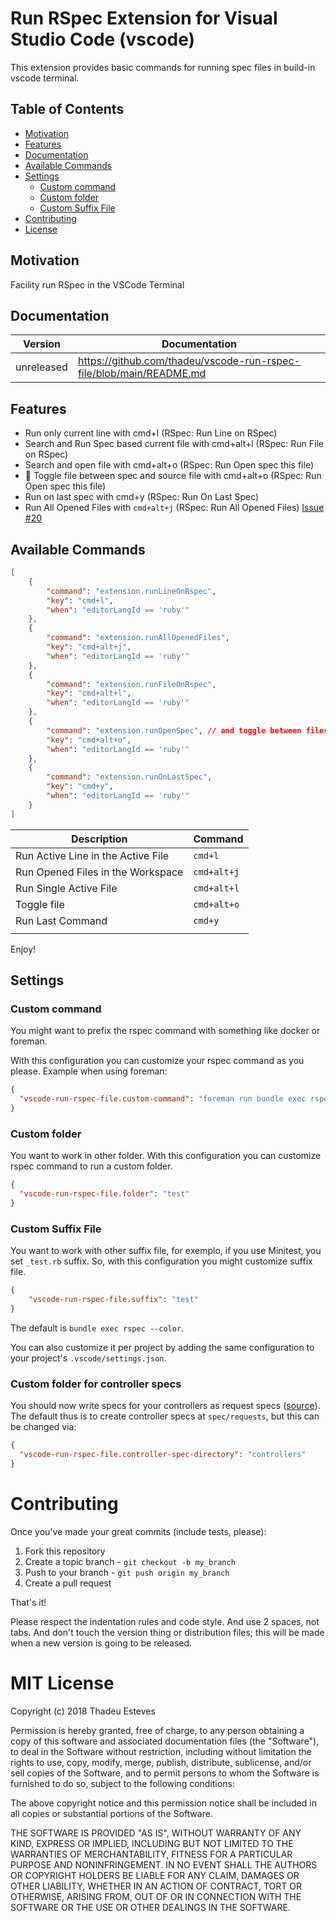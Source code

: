 # Run RSpec Extension for Visual Studio Code (vscode)

This extension provides basic commands for running spec files in build-in vscode terminal.

## Table of Contents <!-- omit in toc -->
  - [Motivation](#motivation)
  - [Features](#features)
  - [Documentation](#documentation)
  - [Available Commands](#available-commands)
  - [Settings](#settings)
    - [Custom command](#custom-command)
    - [Custom folder](#custom-folder)
    - [Custom Suffix File](#custom-suffix-file)
  - [Contributing](#contributing)
  - [License](#license)

## Motivation

Facility run RSpec in the VSCode Terminal

## Documentation <!-- omit in toc -->

Version    | Documentation
---------- | -------------
unreleased | https://github.com/thadeu/vscode-run-rspec-file/blob/main/README.md

## Features

* Run only current line with cmd+l (RSpec: Run Line on RSpec)
* Search and Run Spec based current file with cmd+alt+l (RSpec: Run File on RSpec)
* Search and open file with cmd+alt+o (RSpec: Run Open spec this file)
* 🎉 Toggle file between spec and source file with cmd+alt+o (RSpec: Run Open spec this file)
* Run on last spec with cmd+y (RSpec: Run On Last Spec)
* Run All Opened Files with `cmd+alt+j` (RSpec: Run All Opened Files) [Issue #20](https://github.com/thadeu/vscode-run-rspec-file/issues/20)

## Available Commands

```json
[
    {
        "command": "extension.runLineOnRspec",
        "key": "cmd+l",
        "when": "editorLangId == 'ruby'"
    },
    {
        "command": "extension.runAllOpenedFiles",
        "key": "cmd+alt+j",
        "when": "editorLangId == 'ruby'"
    },
    {
        "command": "extension.runFileOnRspec",
        "key": "cmd+alt+l",
        "when": "editorLangId == 'ruby'"
    },
    {
        "command": "extension.runOpenSpec", // and toggle between files
        "key": "cmd+alt+o",
        "when": "editorLangId == 'ruby'"
    },
    {
        "command": "extension.runOnLastSpec",
        "key": "cmd+y",
        "when": "editorLangId == 'ruby'"
    }
]
```

| Description                           | Command       |
|-------------                          | -------       |
| Run Active Line in the Active File    | `cmd+l`       |
| Run Opened Files in the Workspace     | `cmd+alt+j`   |
| Run Single Active File                | `cmd+alt+l`   |
| Toggle file                           | `cmd+alt+o`   |
| Run Last Command                      | `cmd+y`       |
|                                       |               |

Enjoy!

## Settings

### Custom command

You might want to prefix the rspec command with something like docker or foreman.

With this configuration you can customize your rspec command as you please. Example when using foreman:

```json
{
  "vscode-run-rspec-file.custom-command": "foreman run bundle exec rspec --color"
}
```

### Custom folder

You want to work in other folder. With this configuration you can customize rspec command to run a custom folder.

```json
{
  "vscode-run-rspec-file.folder": "test"
}
```

### Custom Suffix File

You want to work with other suffix file, for exemplo, if you use Minitest, you set `_test.rb` suffix. So, with this configuration you might customize suffix file. 

```json
{
    "vscode-run-rspec-file.suffix": "test"
}
```

The default is `bundle exec rspec --color`.

You can also customize it per project by adding the same configuration to your project's `.vscode/settings.json`.

### Custom folder for controller specs

You should now write specs for your controllers as request specs ([source](http://rspec.info/blog/2016/07/rspec-3-5-has-been-released/)). The default thus is to create controller specs at `spec/requests`, but this can be changed via:

```json
{
  "vscode-run-rspec-file.controller-spec-directory": "controllers"
}
```

# Contributing

Once you've made your great commits (include tests, please):

1. Fork this repository
2. Create a topic branch - `git checkout -b my_branch`
3. Push to your branch - `git push origin my_branch`
4. Create a pull request

That's it!

Please respect the indentation rules and code style. And use 2 spaces, not tabs. And don't touch the version thing or distribution files; this will be made when a new version is going to be released.

# MIT License

Copyright (c) 2018 Thadeu Esteves

Permission is hereby granted, free of charge, to any person obtaining a copy
of this software and associated documentation files (the "Software"), to deal
in the Software without restriction, including without limitation the rights
to use, copy, modify, merge, publish, distribute, sublicense, and/or sell
copies of the Software, and to permit persons to whom the Software is
furnished to do so, subject to the following conditions:

The above copyright notice and this permission notice shall be included in all
copies or substantial portions of the Software.

THE SOFTWARE IS PROVIDED "AS IS", WITHOUT WARRANTY OF ANY KIND, EXPRESS OR
IMPLIED, INCLUDING BUT NOT LIMITED TO THE WARRANTIES OF MERCHANTABILITY,
FITNESS FOR A PARTICULAR PURPOSE AND NONINFRINGEMENT. IN NO EVENT SHALL THE
AUTHORS OR COPYRIGHT HOLDERS BE LIABLE FOR ANY CLAIM, DAMAGES OR OTHER
LIABILITY, WHETHER IN AN ACTION OF CONTRACT, TORT OR OTHERWISE, ARISING FROM,
OUT OF OR IN CONNECTION WITH THE SOFTWARE OR THE USE OR OTHER DEALINGS IN THE
SOFTWARE.